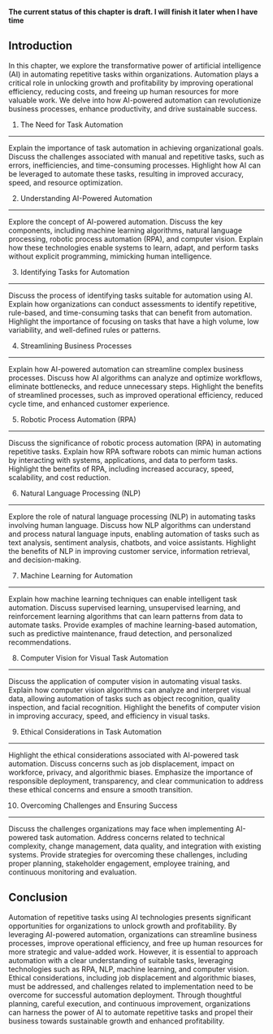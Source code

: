 **The current status of this chapter is draft. I will finish it later when I have time**

Introduction
------------

In this chapter, we explore the transformative power of artificial intelligence (AI) in automating repetitive tasks within organizations. Automation plays a critical role in unlocking growth and profitability by improving operational efficiency, reducing costs, and freeing up human resources for more valuable work. We delve into how AI-powered automation can revolutionize business processes, enhance productivity, and drive sustainable success.

1. The Need for Task Automation
-------------------------------

Explain the importance of task automation in achieving organizational goals. Discuss the challenges associated with manual and repetitive tasks, such as errors, inefficiencies, and time-consuming processes. Highlight how AI can be leveraged to automate these tasks, resulting in improved accuracy, speed, and resource optimization.

2. Understanding AI-Powered Automation
--------------------------------------

Explore the concept of AI-powered automation. Discuss the key components, including machine learning algorithms, natural language processing, robotic process automation (RPA), and computer vision. Explain how these technologies enable systems to learn, adapt, and perform tasks without explicit programming, mimicking human intelligence.

3. Identifying Tasks for Automation
-----------------------------------

Discuss the process of identifying tasks suitable for automation using AI. Explain how organizations can conduct assessments to identify repetitive, rule-based, and time-consuming tasks that can benefit from automation. Highlight the importance of focusing on tasks that have a high volume, low variability, and well-defined rules or patterns.

4. Streamlining Business Processes
----------------------------------

Explain how AI-powered automation can streamline complex business processes. Discuss how AI algorithms can analyze and optimize workflows, eliminate bottlenecks, and reduce unnecessary steps. Highlight the benefits of streamlined processes, such as improved operational efficiency, reduced cycle time, and enhanced customer experience.

5. Robotic Process Automation (RPA)
-----------------------------------

Discuss the significance of robotic process automation (RPA) in automating repetitive tasks. Explain how RPA software robots can mimic human actions by interacting with systems, applications, and data to perform tasks. Highlight the benefits of RPA, including increased accuracy, speed, scalability, and cost reduction.

6. Natural Language Processing (NLP)
------------------------------------

Explore the role of natural language processing (NLP) in automating tasks involving human language. Discuss how NLP algorithms can understand and process natural language inputs, enabling automation of tasks such as text analysis, sentiment analysis, chatbots, and voice assistants. Highlight the benefits of NLP in improving customer service, information retrieval, and decision-making.

7. Machine Learning for Automation
----------------------------------

Explain how machine learning techniques can enable intelligent task automation. Discuss supervised learning, unsupervised learning, and reinforcement learning algorithms that can learn patterns from data to automate tasks. Provide examples of machine learning-based automation, such as predictive maintenance, fraud detection, and personalized recommendations.

8. Computer Vision for Visual Task Automation
---------------------------------------------

Discuss the application of computer vision in automating visual tasks. Explain how computer vision algorithms can analyze and interpret visual data, allowing automation of tasks such as object recognition, quality inspection, and facial recognition. Highlight the benefits of computer vision in improving accuracy, speed, and efficiency in visual tasks.

9. Ethical Considerations in Task Automation
--------------------------------------------

Highlight the ethical considerations associated with AI-powered task automation. Discuss concerns such as job displacement, impact on workforce, privacy, and algorithmic biases. Emphasize the importance of responsible deployment, transparency, and clear communication to address these ethical concerns and ensure a smooth transition.

10. Overcoming Challenges and Ensuring Success
----------------------------------------------

Discuss the challenges organizations may face when implementing AI-powered task automation. Address concerns related to technical complexity, change management, data quality, and integration with existing systems. Provide strategies for overcoming these challenges, including proper planning, stakeholder engagement, employee training, and continuous monitoring and evaluation.

Conclusion
----------

Automation of repetitive tasks using AI technologies presents significant opportunities for organizations to unlock growth and profitability. By leveraging AI-powered automation, organizations can streamline business processes, improve operational efficiency, and free up human resources for more strategic and value-added work. However, it is essential to approach automation with a clear understanding of suitable tasks, leveraging technologies such as RPA, NLP, machine learning, and computer vision. Ethical considerations, including job displacement and algorithmic biases, must be addressed, and challenges related to implementation need to be overcome for successful automation deployment. Through thoughtful planning, careful execution, and continuous improvement, organizations can harness the power of AI to automate repetitive tasks and propel their business towards sustainable growth and enhanced profitability.
